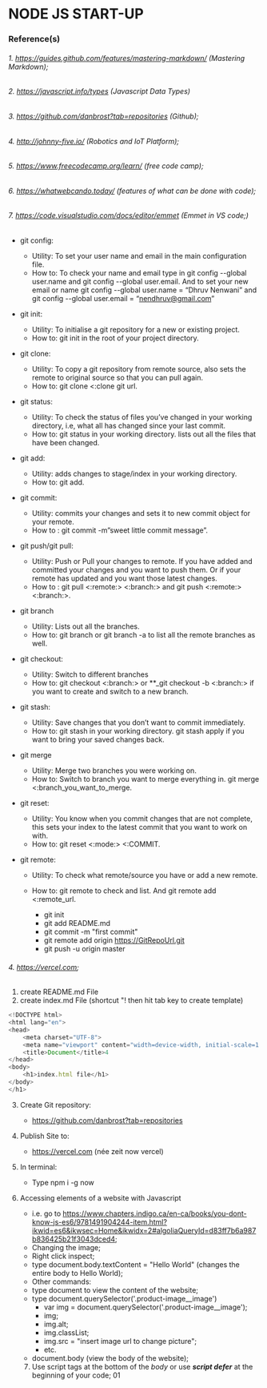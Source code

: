 <!---------------
Author: Dan Brost
11 May 20
----------------->
# NODE JS START-UP
### Reference(s)
###### 1. https://guides.github.com/features/mastering-markdown/ (Mastering Markdown);
###### 2. https://javascript.info/types (Javascript Data Types)
###### 3. https://github.com/danbrost?tab=repositories (Github);
###### 4. http://johnny-five.io/ (Robotics and IoT Platform);
###### 5. https://www.freecodecamp.org/learn/ (free code camp);
###### 6. https://whatwebcando.today/ (features of what can be done with code);  
###### 7. https://code.visualstudio.com/docs/editor/emmet (Emmet in VS code;)   

<!--The following definitions taken from https://dev.to/dhruv/essential-git-commands-every-developer-should-know-2fl -->
* git config: 
  * Utility: To set your user name and email in the main configuration file.
  * How to: To check your name and email type in git config --global user.name and git config --global user.email. And to set your new email or name git config --global user.name = “Dhruv Nenwani” and git config --global user.email = “nendhruv@gmail.com”

* git init: 
  * Utility: To initialise a git repository for a new or existing project.
  * How to: git init in the root of your project directory.

* git clone:
  * Utility: To copy a git repository from remote source, also sets the remote to original source so that you can pull again.
  * How to: git clone <:clone git url.

* git status:
  * Utility: To check the status of files you’ve changed in your working directory, i.e, what all has changed since your last commit.
  * How to: git status in your working directory. lists out all the files that have been changed.

* git add:
  * Utility: adds changes to stage/index in your working directory.
  * How to: git add.

* git commit:
  * Utility: commits your changes and sets it to new commit object for your remote.
  * How to : git commit -m”sweet little commit message”.

* git push/git pull:
  * Utility: Push or Pull your changes to remote. If you have added and committed your changes and you want to push them. Or if your remote has updated and you want   those     latest changes.
  * How to : git pull <:remote:> <:branch:> and git push <:remote:> <:branch:>.

* git branch
  * Utility: Lists out all the branches.
  * How to: git branch or git branch -a to list all the remote branches as well.

* git checkout:
  * Utility: Switch to different branches
  * How to: git checkout <:branch:> or **_git checkout -b <:branch:> if you want to create and switch to a new branch.

* git stash:
  * Utility: Save changes that you don’t want to commit immediately.
  * How to: git stash in your working directory. git stash apply if you want to bring your saved changes back.

* git merge
  * Utility: Merge two branches you were working on.
  * How to: Switch to branch you want to merge everything in. git merge <:branch_you_want_to_merge.

* git reset:
  * Utility: You know when you commit changes that are not complete, this sets your index to the latest commit that you want to work on with.
  * How to: git reset <:mode:> <:COMMIT.

* git remote:
  * Utility: To check what remote/source you have or add a new remote.
  * How to: git remote to check and list. And git remote add <:remote_url.


    * git init
    * git add README.md
    * git commit -m "first commit"
    * git remote add origin https://GitRepoUrl.git
    * git push -u origin master

###### 4. https://vercel.com;

1. create README.md File
2. create index.md File (shortcut "! then hit tab key to create template)
```javascript
<!DOCTYPE html>
<html lang="en">
<head>
    <meta charset="UTF-8">
    <meta name="viewport" content="width=device-width, initial-scale=1.0">
    <title>Document</title>4
</head>
<body>
    <h1>index.html file</h1>
</body>
</h1>
```
3. Create Git repository:
    * https://github.com/danbrost?tab=repositories
4. Publish Site to:
    * https://vercel.com (née zeit now vercel)

5. In terminal:
    * Type npm i -g now
6. Accessing elements of a website with Javascript
    * i.e. go to https://www.chapters.indigo.ca/en-ca/books/you-dont-know-js-es6/9781491904244-item.html?ikwid=es6&ikwsec=Home&ikwidx=2#algoliaQueryId=d83ff7b6a987b836425b21f3043dced4;
    * Changing the image;
    * Right click inspect;
    * type document.body.textContent = "Hello World" (changes the entire body to Hello World);
    * Other commands:
     * type document to view the content of the website;
    * type document.querySelector('.product-image__image')
      * var img = document.querySelector('.product-image__image');
      * img;
      * img.alt;
      * img.classList;
      * img.src = "insert image url to change picture";
      * etc.
    * document.body (view the body of the website);
    7. Use script tags at the bottom of the _body_ or use ___script defer___ at the beginning of your code;
  01 
